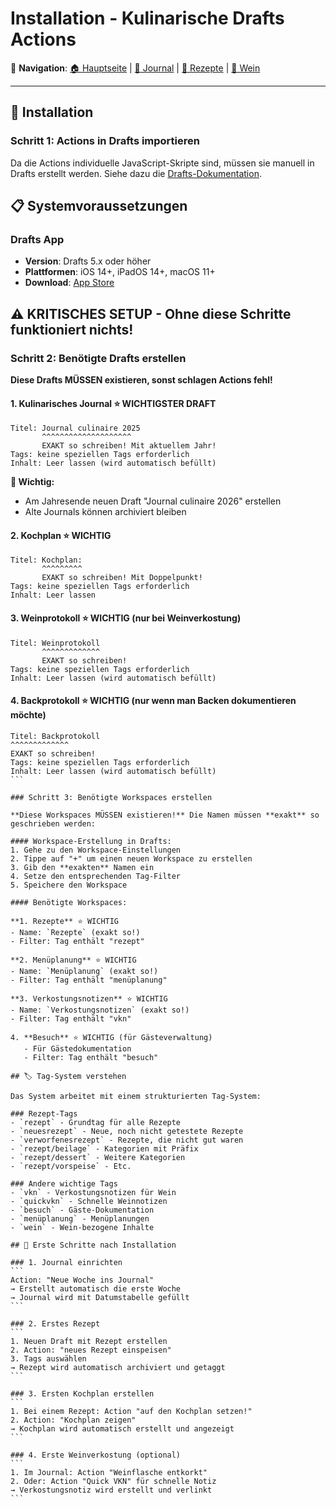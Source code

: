 # Installation - Kulinarische Drafts Actions

📖 **Navigation**: [🏠 Hauptseite](../README.md) | [📝 Journal](../actions/journal-verwaltung/README.md) | [🍳 Rezepte](../actions/rezept-verwaltung/README.md) | [🍷 Wein](../actions/wein-verwaltung/README.md)

---

## 🚀 Installation

### Schritt 1: Actions in Drafts importieren

Da die Actions individuelle JavaScript-Skripte sind, müssen sie manuell in Drafts erstellt werden. Siehe dazu die [Drafts-Dokumentation](https://docs.getdrafts.com).

## 📋 Systemvoraussetzungen

### Drafts App
- **Version**: Drafts 5.x oder höher
- **Plattformen**: iOS 14+, iPadOS 14+, macOS 11+
- **Download**: [App Store](https://apps.apple.com/app/drafts/id1435957248)

## ⚠️ KRITISCHES SETUP - Ohne diese Schritte funktioniert nichts!

### Schritt 2: Benötigte Drafts erstellen

**Diese Drafts MÜSSEN existieren, sonst schlagen Actions fehl!** 

#### 1. Kulinarisches Journal ⭐ WICHTIGSTER DRAFT
```
Titel: Journal culinaire 2025
       ^^^^^^^^^^^^^^^^^^^^ 
       EXAKT so schreiben! Mit aktuellem Jahr!
Tags: keine speziellen Tags erforderlich
Inhalt: Leer lassen (wird automatisch befüllt)
```

**📅 Wichtig:** 
- Am Jahresende neuen Draft "Journal culinaire 2026" erstellen
- Alte Journals können archiviert bleiben

#### 2. Kochplan ⭐ WICHTIG  
```
Titel: Kochplan:
       ^^^^^^^^^
       EXAKT so schreiben! Mit Doppelpunkt!
Tags: keine speziellen Tags erforderlich  
Inhalt: Leer lassen
```

#### 3. Weinprotokoll ⭐ WICHTIG (nur bei Weinverkostung)
```
Titel: Weinprotokoll
       ^^^^^^^^^^^^^
       EXAKT so schreiben!
Tags: keine speziellen Tags erforderlich
Inhalt: Leer lassen (wird automatisch befüllt)
```

#### 4. Backprotokoll ⭐ WICHTIG (nur wenn man Backen dokumentieren möchte)
````
Titel: Backprotokoll
^^^^^^^^^^^^^
EXAKT so schreiben!
Tags: keine speziellen Tags erforderlich
Inhalt: Leer lassen (wird automatisch befüllt)
```

### Schritt 3: Benötigte Workspaces erstellen

**Diese Workspaces MÜSSEN existieren!** Die Namen müssen **exakt** so geschrieben werden:

#### Workspace-Erstellung in Drafts:
1. Gehe zu den Workspace-Einstellungen
2. Tippe auf "+" um einen neuen Workspace zu erstellen
3. Gib den **exakten** Namen ein
4. Setze den entsprechenden Tag-Filter
5. Speichere den Workspace

#### Benötigte Workspaces:

**1. Rezepte** ⭐ WICHTIG
- Name: `Rezepte` (exakt so!)
- Filter: Tag enthält "rezept"

**2. Menüplanung** ⭐ WICHTIG  
- Name: `Menüplanung` (exakt so!)
- Filter: Tag enthält "menüplanung"

**3. Verkostungsnotizen** ⭐ WICHTIG
- Name: `Verkostungsnotizen` (exakt so!)
- Filter: Tag enthält "vkn"

4. **Besuch** ⭐ WICHTIG (für Gästeverwaltung)
   - Für Gästedokumentation
   - Filter: Tag enthält "besuch"

## 🏷️ Tag-System verstehen

Das System arbeitet mit einem strukturierten Tag-System:

### Rezept-Tags
- `rezept` - Grundtag für alle Rezepte
- `neuesrezept` - Neue, noch nicht getestete Rezepte  
- `verworfenesrezept` - Rezepte, die nicht gut waren
- `rezept/beilage` - Kategorien mit Präfix
- `rezept/dessert` - Weitere Kategorien
- `rezept/vorspeise` - Etc.

### Andere wichtige Tags
- `vkn` - Verkostungsnotizen für Wein
- `quickvkn` - Schnelle Weinnotizen
- `besuch` - Gäste-Dokumentation
- `menüplanung` - Menüplanungen
- `wein` - Wein-bezogene Inhalte

## 🔧 Erste Schritte nach Installation

### 1. Journal einrichten
```
Action: "Neue Woche ins Journal"
→ Erstellt automatisch die erste Woche
→ Journal wird mit Datumstabelle gefüllt
```

### 2. Erstes Rezept
```
1. Neuen Draft mit Rezept erstellen
2. Action: "neues Rezept einspeisen" 
3. Tags auswählen
→ Rezept wird automatisch archiviert und getaggt
```

### 3. Ersten Kochplan erstellen
```
1. Bei einem Rezept: Action "auf den Kochplan setzen!"
2. Action: "Kochplan zeigen"
→ Kochplan wird automatisch erstellt und angezeigt
```

### 4. Erste Weinverkostung (optional)
```
1. Im Journal: Action "Weinflasche entkorkt"
2. Oder: Action "Quick VKN" für schnelle Notiz
→ Verkostungsnotiz wird erstellt und verlinkt
```